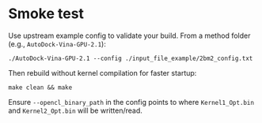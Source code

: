 # Smoke test

Use upstream example config to validate your build. From a method folder (e.g., `AutoDock-Vina-GPU-2.1`):
```
./AutoDock-Vina-GPU-2.1 --config ./input_file_example/2bm2_config.txt
```
Then rebuild without kernel compilation for faster startup:
```
make clean && make
```
Ensure `--opencl_binary_path` in the config points to where `Kernel1_Opt.bin` and `Kernel2_Opt.bin` will be written/read.
